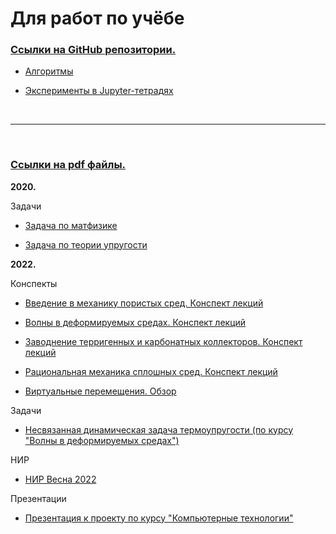 # Для работ по учёбе

### <ins>Ссылки на GitHub репозитории.</ins>

- [Алгоритмы](https://github.com/mualal/algorithms-explorer)

- [Эксперименты в Jupyter-тетрадях](https://github.com/mualal/notebooks-source)

<br>

---

<br>

### <ins>Ссылки на pdf файлы.</ins>

**2020.**

Задачи

- [Задача по матфизике](https://mualal.github.io/source/tex/mathph2020/task1/main.pdf)

- [Задача по теории упругости](https://mualal.github.io/source/tex/telast2020/final-task/main.pdf)

**2022.**

Конспекты

- [Введение в механику пористых сред. Конспект лекций](https://mualal.github.io/source/tex/poromechanics/main.pdf)

- [Волны в деформируемых средах. Конспект лекций](https://mualal.github.io/source/tex/waves2022/lectures/main.pdf)

- [Заводнение терригенных и карбонатных коллекторов. Конспект лекций](https://mualal.github.io/source/tex/hydrocarbons2022/main.pdf)

- [Рациональная механика сплошных сред. Конспект лекций](https://mualal.github.io/source/tex/rational-mechanics2022/main.pdf)

- [Виртуальные перемещения. Обзор](https://mualal.github.io/source/tex/virtual-displacement/Muravtsev_Alexander_5040103_10401.pdf)

Задачи

- [Несвязанная динамическая задача термоупругости (по курсу "Волны в деформируемых средах")](https://mualal.github.io/source/tex/waves2022/main.pdf)

НИР

- [НИР Весна 2022](https://mualal.github.io/source/research/spring2022/main.pdf)

Презентации

- [Презентация к проекту по курсу "Компьютерные технологии"](https://mualal.github.io/source/python/sudoku/presentation/project_presentation.pdf)

